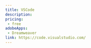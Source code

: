 ```yaml
---
title: VSCode
description: 
pricing:
 - free
adobeApps:
 - Dreamweaver
link: https://code.visualstudio.com/
---
```

